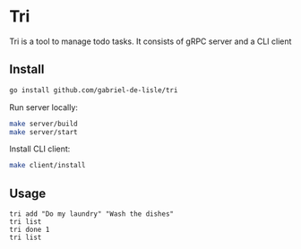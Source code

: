 # Tri

Tri is a tool to manage todo tasks. It consists of gRPC server and a CLI client 

## Install

```bash
go install github.com/gabriel-de-lisle/tri
```

Run server locally:
```bash
make server/build
make server/start
```

Install CLI client:
```bash
make client/install
```
## Usage 

```
tri add "Do my laundry" "Wash the dishes"
tri list 
tri done 1
tri list
```